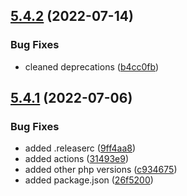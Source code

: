 ## [5.4.2](https://github.com/netbull/AuthBundle/compare/v5.4.1...v5.4.2) (2022-07-14)


### Bug Fixes

* cleaned deprecations ([b4cc0fb](https://github.com/netbull/AuthBundle/commit/b4cc0fb9d7f4accea0442ce021cd3b1912ac5139))

## [5.4.1](https://github.com/netbull/AuthBundle/compare/v5.4.0...v5.4.1) (2022-07-06)


### Bug Fixes

* added .releaserc ([9ff4aa8](https://github.com/netbull/AuthBundle/commit/9ff4aa8a4e04776d1edc9d3f3c8050823a07b8e1))
* added actions ([31493e9](https://github.com/netbull/AuthBundle/commit/31493e9bfe883c8b0609f3c3080e3a68306dd95b))
* added other php versions ([c934675](https://github.com/netbull/AuthBundle/commit/c93467594e7f1b827073b682b07ac13b758abf37))
* added package.json ([26f5200](https://github.com/netbull/AuthBundle/commit/26f5200e5599817efe4f8725b0dd900ab34df61f))
